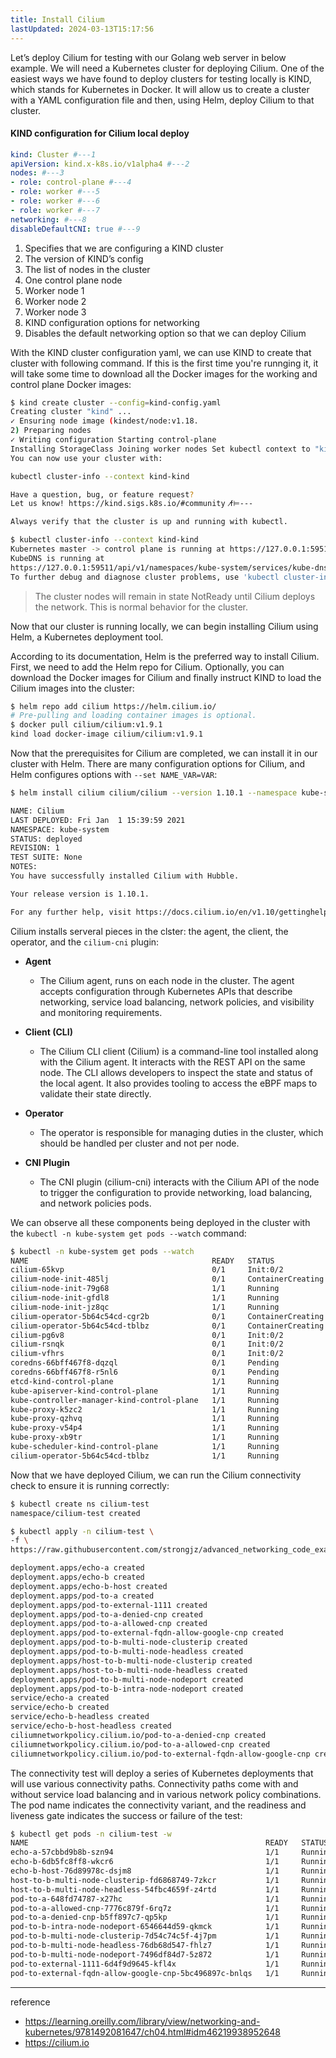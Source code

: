 ```yaml
---
title: Install Cilium
lastUpdated: 2024-03-13T15:17:56
---
```


Let’s deploy Cilium for testing with our Golang web server in below example. We will need a Kubernetes cluster for deploying Cilium. One of the easiest ways we have found to deploy clusters for testing locally is KIND, which stands for Kubernetes in Docker. It will allow us to create a cluster with a YAML configuration file and then, using Helm, deploy Cilium to that cluster.

#### KIND configuration for Cilium local deploy

```yaml
kind: Cluster #---1
apiVersion: kind.x-k8s.io/v1alpha4 #---2
nodes: #---3
- role: control-plane #---4
- role: worker #---5
- role: worker #---6
- role: worker #---7
networking: #---8
disableDefaultCNI: true #---9
```

1. Specifies that we are configuring a KIND cluster
2. The version of KIND’s config
3. The list of nodes in the cluster
4. One control plane node
5. Worker node 1
6. Worker node 2
7. Worker node 3
8. KIND configuration options for networking
9. Disables the default networking option so that we can deploy Cilium

With the KIND cluster configuration yaml, we can use KIND to create that cluster with following command. If this is the first time you're runnging it, it will take some time to download all the Docker images for the working and control plane Docker images:

```bash
$ kind create cluster --config=kind-config.yaml
Creating cluster "kind" ...
✓ Ensuring node image (kindest/node:v1.18.
2) Preparing nodes
✓ Writing configuration Starting control-plane
Installing StorageClass Joining worker nodes Set kubectl context to "kind-kind"
You can now use your cluster with:

kubectl cluster-info --context kind-kind

Have a question, bug, or feature request?
Let us know! https://kind.sigs.k8s.io/#community ߙ⊭---

Always verify that the cluster is up and running with kubectl.
```

```bash
$ kubectl cluster-info --context kind-kind
Kubernetes master -> control plane is running at https://127.0.0.1:59511
KubeDNS is running at
https://127.0.0.1:59511/api/v1/namespaces/kube-system/services/kube-dns:dns/proxy
To further debug and diagnose cluster problems, use 'kubectl cluster-info dump.'
```

> The cluster nodes will remain in state NotReady until Cilium deploys the network. This is normal behavior for the cluster.

Now that our cluster is running locally, we can begin installing Cilium using Helm, a Kubernetes deployment tool.

According to its documentation, Helm is the preferred way to install Cilium. First, we need to add the Helm repo for Cilium. Optionally, you can download the Docker images for Cilium and finally instruct KIND to load the Cilium images into the cluster:

```bash
$ helm repo add cilium https://helm.cilium.io/
# Pre-pulling and loading container images is optional.
$ docker pull cilium/cilium:v1.9.1
kind load docker-image cilium/cilium:v1.9.1
```

Now that the prerequisites for Cilium are completed, we can install it in our cluster with Helm. There are many configuration options for Cilium, and Helm configures options with `--set NAME_VAR=VAR`:

```bash
$ helm install cilium cilium/cilium --version 1.10.1 --namespace kube-system

NAME: Cilium
LAST DEPLOYED: Fri Jan  1 15:39:59 2021
NAMESPACE: kube-system
STATUS: deployed
REVISION: 1
TEST SUITE: None
NOTES:
You have successfully installed Cilium with Hubble.

Your release version is 1.10.1.

For any further help, visit https://docs.cilium.io/en/v1.10/gettinghelp/
```

Cilium installs serveral pieces in the clster: the agent, the client, the operator, and the `cilium-cni` plugin:

- **Agent**
  - The Cilium agent, runs on each node in the cluster. The agent accepts configuration through Kubernetes APIs that describe networking, service load balancing, network policies, and visibility and monitoring requirements.

- **Client (CLI)**
  - The Cilium CLI client (Cilium) is a command-line tool installed along with the Cilium agent. It interacts with the REST API on the same node. The CLI allows developers to inspect the state and status of the local agent. It also provides tooling to access the eBPF maps to validate their state directly.

- **Operator**
  - The operator is responsible for managing duties in the cluster, which should be handled per cluster and not per node.

- **CNI Plugin**
  - The CNI plugin (cilium-cni) interacts with the Cilium API of the node to trigger the configuration to provide networking, load balancing, and network policies pods.

We can observe all these components being deployed in the cluster with the `kubectl -n kube-system get pods --watch` command:

```bash
$ kubectl -n kube-system get pods --watch
NAME                                         READY   STATUS
cilium-65kvp                                 0/1     Init:0/2
cilium-node-init-485lj                       0/1     ContainerCreating
cilium-node-init-79g68                       1/1     Running
cilium-node-init-gfdl8                       1/1     Running
cilium-node-init-jz8qc                       1/1     Running
cilium-operator-5b64c54cd-cgr2b              0/1     ContainerCreating
cilium-operator-5b64c54cd-tblbz              0/1     ContainerCreating
cilium-pg6v8                                 0/1     Init:0/2
cilium-rsnqk                                 0/1     Init:0/2
cilium-vfhrs                                 0/1     Init:0/2
coredns-66bff467f8-dqzql                     0/1     Pending
coredns-66bff467f8-r5nl6                     0/1     Pending
etcd-kind-control-plane                      1/1     Running
kube-apiserver-kind-control-plane            1/1     Running
kube-controller-manager-kind-control-plane   1/1     Running
kube-proxy-k5zc2                             1/1     Running
kube-proxy-qzhvq                             1/1     Running
kube-proxy-v54p4                             1/1     Running
kube-proxy-xb9tr                             1/1     Running
kube-scheduler-kind-control-plane            1/1     Running
cilium-operator-5b64c54cd-tblbz              1/1     Running
```

Now that we have deployed Cilium, we can run the Cilium connectivity check to ensure it is running correctly:

```bash
$ kubectl create ns cilium-test
namespace/cilium-test created

$ kubectl apply -n cilium-test \
-f \
https://raw.githubusercontent.com/strongjz/advanced_networking_code_examples/master/chapter-4/connectivity-check.yaml

deployment.apps/echo-a created
deployment.apps/echo-b created
deployment.apps/echo-b-host created
deployment.apps/pod-to-a created
deployment.apps/pod-to-external-1111 created
deployment.apps/pod-to-a-denied-cnp created
deployment.apps/pod-to-a-allowed-cnp created
deployment.apps/pod-to-external-fqdn-allow-google-cnp created
deployment.apps/pod-to-b-multi-node-clusterip created
deployment.apps/pod-to-b-multi-node-headless created
deployment.apps/host-to-b-multi-node-clusterip created
deployment.apps/host-to-b-multi-node-headless created
deployment.apps/pod-to-b-multi-node-nodeport created
deployment.apps/pod-to-b-intra-node-nodeport created
service/echo-a created
service/echo-b created
service/echo-b-headless created
service/echo-b-host-headless created
ciliumnetworkpolicy.cilium.io/pod-to-a-denied-cnp created
ciliumnetworkpolicy.cilium.io/pod-to-a-allowed-cnp created
ciliumnetworkpolicy.cilium.io/pod-to-external-fqdn-allow-google-cnp created
```

The connectivity test will deploy a series of Kubernetes deployments that will use various connectivity paths. Connectivity paths come with and without service load balancing and in various network policy combinations. The pod name indicates the connectivity variant, and the readiness and liveness gate indicates the success or failure of the test:

```bash
$ kubectl get pods -n cilium-test -w
NAME                                                     READY   STATUS
echo-a-57cbbd9b8b-szn94                                  1/1     Running
echo-b-6db5fc8ff8-wkcr6                                  1/1     Running
echo-b-host-76d89978c-dsjm8                              1/1     Running
host-to-b-multi-node-clusterip-fd6868749-7zkcr           1/1     Running
host-to-b-multi-node-headless-54fbc4659f-z4rtd           1/1     Running
pod-to-a-648fd74787-x27hc                                1/1     Running
pod-to-a-allowed-cnp-7776c879f-6rq7z                     1/1     Running
pod-to-a-denied-cnp-b5ff897c7-qp5kp                      1/1     Running
pod-to-b-intra-node-nodeport-6546644d59-qkmck            1/1     Running
pod-to-b-multi-node-clusterip-7d54c74c5f-4j7pm           1/1     Running
pod-to-b-multi-node-headless-76db68d547-fhlz7            1/1     Running
pod-to-b-multi-node-nodeport-7496df84d7-5z872            1/1     Running
pod-to-external-1111-6d4f9d9645-kfl4x                    1/1     Running
pod-to-external-fqdn-allow-google-cnp-5bc496897c-bnlqs   1/1     Running
```

---

reference
- https://learning.oreilly.com/library/view/networking-and-kubernetes/9781492081647/ch04.html#idm46219938952648
- https://cilium.io